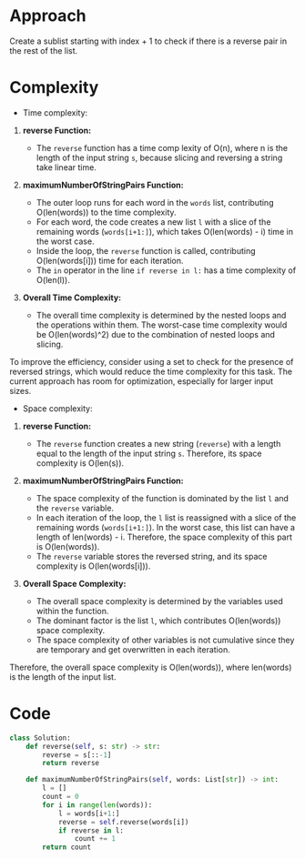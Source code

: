 # Approach
<!-- Describe your approach to solving the problem. -->
Create a sublist starting with index + 1 to check if there is a reverse pair in the rest of the list.

# Complexity

- Time complexity:
<!-- Add your time complexity here, e.g. $$O(n)$$ -->
1. **reverse Function:**
   - The `reverse` function has a time comp lexity of O(n), where n is the length of the input string `s`, because slicing and reversing a string take linear time.

2. **maximumNumberOfStringPairs Function:**
   - The outer loop runs for each word in the `words` list, contributing O(len(words)) to the time complexity.
   - For each word, the code creates a new list `l` with a slice of the remaining words (`words[i+1:]`), which takes O(len(words) - i) time in the worst case.
   - Inside the loop, the `reverse` function is called, contributing O(len(words[i])) time for each iteration.
   - The `in` operator in the line `if reverse in l:` has a time complexity of O(len(l)).

3. **Overall Time Complexity:**
   - The overall time complexity is determined by the nested loops and the operations within them. The worst-case time complexity would be O(len(words)^2) due to the combination of nested loops and slicing.

To improve the efficiency, consider using a set to check for the presence of reversed strings, which would reduce the time complexity for this task. The current approach has room for optimization, especially for larger input sizes.

- Space complexity:
<!-- Add your space complexity here, e.g. $$O(n)$$ -->
1. **reverse Function:**
   - The `reverse` function creates a new string (`reverse`) with a length equal to the length of the input string `s`. Therefore, its space complexity is O(len(s)).

2. **maximumNumberOfStringPairs Function:**
   - The space complexity of the function is dominated by the list `l` and the `reverse` variable.
   - In each iteration of the loop, the `l` list is reassigned with a slice of the remaining words (`words[i+1:]`). In the worst case, this list can have a length of len(words) - i. Therefore, the space complexity of this part is O(len(words)).
   - The `reverse` variable stores the reversed string, and its space complexity is O(len(words[i])).

3. **Overall Space Complexity:**
   - The overall space complexity is determined by the variables used within the function.
   - The dominant factor is the list `l`, which contributes O(len(words)) space complexity.
   - The space complexity of other variables is not cumulative since they are temporary and get overwritten in each iteration.

Therefore, the overall space complexity is O(len(words)), where len(words) is the length of the input list.

# Code

```Python []
class Solution:
    def reverse(self, s: str) -> str:
        reverse = s[::-1]
        return reverse

    def maximumNumberOfStringPairs(self, words: List[str]) -> int:
        l = []
        count = 0
        for i in range(len(words)):
            l = words[i+1:]
            reverse = self.reverse(words[i])
            if reverse in l:
                count += 1
        return count

```
